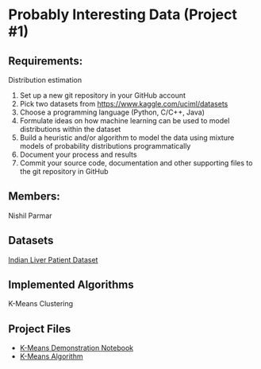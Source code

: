 # Probably Interesting Data (Project #1)

## Requirements:
   Distribution estimation
1. Set up a new git repository in your GitHub account
2. Pick two datasets from https://www.kaggle.com/uciml/datasets
3. Choose a programming language (Python, C/C++, Java)
4. Formulate ideas on how machine learning can be used to model distributions within the dataset
5. Build a heuristic and/or algorithm to model the data using mixture models of probability distributions programmatically
6. Document your process and results
7. Commit your source code, documentation and other supporting files to the git repository in GitHub 

## Members:
Nishil Parmar

## Datasets
[Indian Liver Patient Dataset](https://www.kaggle.com/uciml/indian-liver-patient-records)

## Implemented Algorithms
K-Means Clustering

## Project Files
- [K-Means Demonstration Notebook](models/Probably-Interesting-Data.ipynb)
- [K-Means Algorithm](models/KMeansUtiltiy.py)

